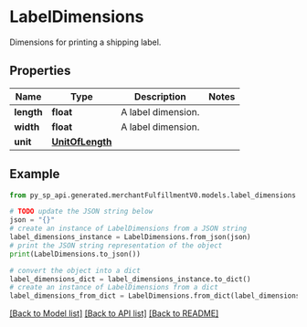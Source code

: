 # LabelDimensions

Dimensions for printing a shipping label.

## Properties

Name | Type | Description | Notes
------------ | ------------- | ------------- | -------------
**length** | **float** | A label dimension. | 
**width** | **float** | A label dimension. | 
**unit** | [**UnitOfLength**](UnitOfLength.md) |  | 

## Example

```python
from py_sp_api.generated.merchantFulfillmentV0.models.label_dimensions import LabelDimensions

# TODO update the JSON string below
json = "{}"
# create an instance of LabelDimensions from a JSON string
label_dimensions_instance = LabelDimensions.from_json(json)
# print the JSON string representation of the object
print(LabelDimensions.to_json())

# convert the object into a dict
label_dimensions_dict = label_dimensions_instance.to_dict()
# create an instance of LabelDimensions from a dict
label_dimensions_from_dict = LabelDimensions.from_dict(label_dimensions_dict)
```
[[Back to Model list]](../README.md#documentation-for-models) [[Back to API list]](../README.md#documentation-for-api-endpoints) [[Back to README]](../README.md)



